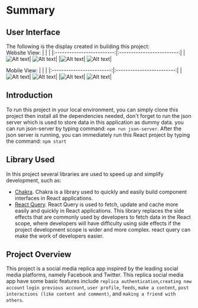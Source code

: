 # Summary
## User Interface
The following is the display created in building this project:
</br>
Website View:
| | | 
|:-------------------------:|:-------------------------:|
|![Alt text](/Images/Main.png)| ![Alt text](/Images/Profile.png)|
|![Alt text](/Images/Content.png)| ![Alt text](/Images/Login.png)|

Mobile View:
| | | 
|:-------------------------:|:-------------------------:|
|![Alt text](/Images/MobileMain.png)| ![Alt text](/Images/MobileProfile.png)|
|![Alt text](/Images/MobileTrend.png)| ![Alt text](/Images/MobileComment.png)|

## Introduction
To run this project in your local environment, you can simply clone this project then install all the dependencies needed, don't forget to run the json server which is used to store data in this application as dummy data. you can run json-server by typing command: `npm run json-server`. After the json server is running, you can immediately run this React project by typing the command: `npm start`

## Library Used
In this project several libraries are used to speed up and simplify development, such as:
- <a href="https://chakra-ui.com/">Chakra</a>. Chakra is a library used to quickly and easily build component interfaces in React applications.
- <a href="https://react-query-v3.tanstack.com/overview">React Query</a>. React Query is used to fetch, update and cache more easily and quickly in React applications. This library replaces the side effects that are commonly used by developers to fetch data in the React scope, where developers will have difficulty using side effects if the project development scope is wider and more complex. react query can make the work of developers easier.

## Project Overview
This project is a social media replica app inspired by the leading social media platforms, namely Facebook and Twitter. This replica social media app have some basic features include `replica authentication`,`creating new account` `login previous account`,  `user profile`, `feeds`, `make a content`, `post interactions (like content and comment)`, and `making a friend with others`.